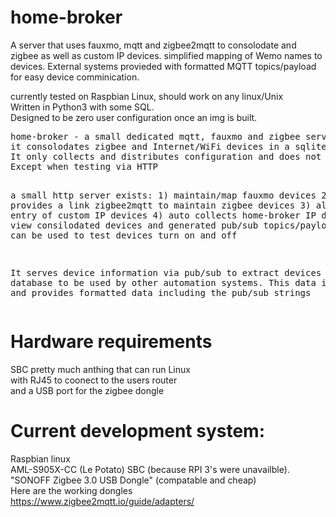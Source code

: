 # home-broker
<p>A server that uses fauxmo, mqtt and zigbee2mqtt to consolodate and zigbee as well as custom IP devices.
simplified mapping of Wemo names to devices.
External systems provieded with formatted MQTT topics/payload for easy device comminication.
</p>
currently tested on Raspbian Linux, should work on any linux/Unix<br>
Written in Python3 with some SQL.<br>
Designed to be zero user configuration once an img is built. 
<pre>
home-broker - a small dedicated mqtt, fauxmo and zigbee server
it consolodates zigbee and Internet/WiFi devices in a sqlite database.
It only collects and distributes configuration and does not command devices
Except when testing via HTTP 

a small http server exists: 
    1) maintain/map fauxmo devices
    2) provides a link zigbee2mqtt to maintain zigbee devices
    3) allow manual entry of custom IP devices
    4) auto collects home-broker IP devices 
    5) view consilodated devices and generated pub/sub topics/payloads
    6) it can be used to test devices turn on and off

It serves device information via pub/sub to extract devices from database
to be used by other automation systems.
This data is simplfied and provides formatted data including the pub/sub strings
</pre>
# Hardware requirements 
SBC  pretty much anthing that can run Linux<br>
with RJ45 to coonect to the users router<br>
and a USB port for the zigbee dongle



# Current development system:
Raspbian linux<br>
AML-S905X-CC (Le Potato) SBC (because RPI 3's were unavailble).<br>
"SONOFF Zigbee 3.0 USB Dongle" (compatable and cheap)<br>
Here are the working dongles<br>
https://www.zigbee2mqtt.io/guide/adapters/<br> 
